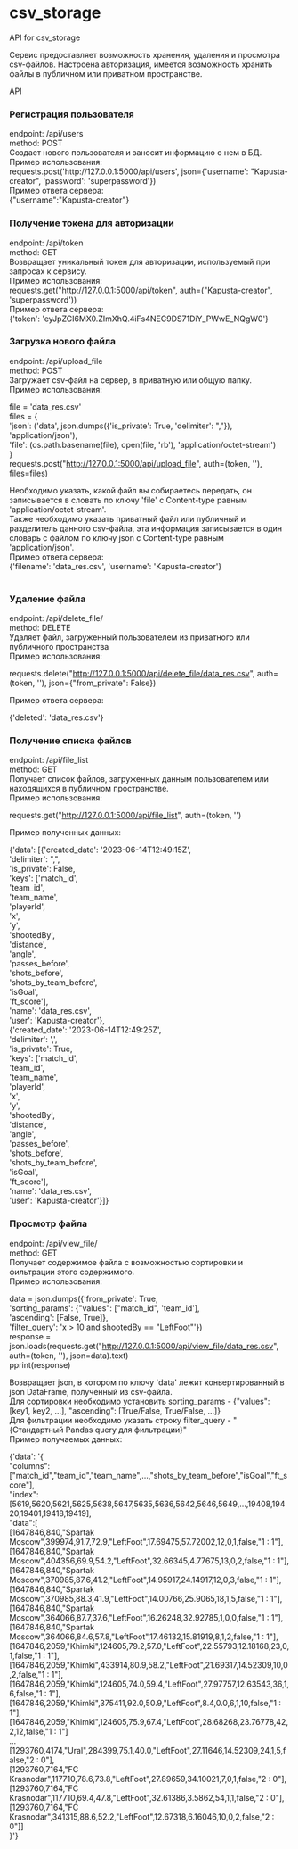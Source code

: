 # csv_storage
API for csv_storage

Сервис предоставляет возможность хранения, удаления и просмотра csv-файлов. Настроена авторизация,
имеется возможность хранить файлы в публичном или приватном пространстве.

API

<h3>Регистрация пользователя</h3>
endpoint: /api/users<br>
method: POST<br>
Создает нового пользователя и заносит информацию о нем в БД.<br>
Пример использования:<br>
requests.post('http://127.0.0.1:5000/api/users', json={'username': "Kapusta-creator", 'password': 'superpassword'})<br>
Пример ответа сервера:<br>
{"username":"Kapusta-creator"}

<h3>Получение токена для авторизации</h3>
endpoint: /api/token<br>
method: GET<br>
Возвращает уникальный токен для авторизации, используемый при запросах к сервису.<br>
Пример использования:<br>
requests.get("http://127.0.0.1:5000/api/token", auth=("Kapusta-creator", 'superpassword'))<br>
Пример ответа сервера:<br>
{'token': 'eyJpZCI6MX0.ZImXhQ.4iFs4NEC9DS71DiY_PWwE_NQgW0'}<br>
<h3>Загрузка нового файла</h3>
endpoint: /api/upload_file<br>
method: POST<br>
Загружает csv-файл на сервер, в приватную или общую папку.<br>
Пример использования:<br>

file = 'data_res.csv'<br>
files = {<br>
    'json': ('data', json.dumps({'is_private': True, 'delimiter': ","}), 'application/json'),<br>
    'file': (os.path.basename(file), open(file, 'rb'), 'application/octet-stream')<br>
}<br>
requests.post("http://127.0.0.1:5000/api/upload_file", auth=(token, ''), files=files)<br>

Необходимо указать, какой файл вы собираетесь передать, он записывается в словать по ключу 'file' с Content-type равным 'application/octet-stream'.<br>
Также необходимо указать приватный файл или публичный и разделитель данного csv-файла,
эта информация записывается в один словарь с файлом по ключу json с Content-type равным 'application/json'.<br>
Пример ответа сервера:<br>
{'filename': 'data_res.csv', 'username': 'Kapusta-creator'}<br>
<br>

<h3>Удаление файла</h3>
endpoint: /api/delete_file/<filename><br>
method: DELETE<br>
Удаляет файл, загруженный пользователем из приватного или публичного пространства<br>
Пример использования:<br>

requests.delete("http://127.0.0.1:5000/api/delete_file/data_res.csv", auth=(token, ''), json={"from_private": False})<br>

Пример ответа сервера:<br>

{'deleted': 'data_res.csv'}<br>

<h3>Получение списка файлов</h3>
endpoint: /api/file_list<br>
method: GET<br>
Получает список файлов, загруженных данным пользователем или находящихся в публичном пространстве.<br>
Пример использования:<br>

requests.get("http://127.0.0.1:5000/api/file_list", auth=(token, '')<br>

Пример полученных данных:<br>

  {'data': [{'created_date': '2023-06-14T12:49:15Z',<br>
           'delimiter': ",",<br>
           'is_private': False,<br>
           'keys': ['match_id',<br>
                    'team_id',<br>
                    'team_name',<br>
                    'playerId',<br>
                    'x',<br>
                    'y',<br>
                    'shootedBy',<br>
                    'distance',<br>
                    'angle',<br>
                    'passes_before',<br>
                    'shots_before',<br>
                    'shots_by_team_before',<br>
                    'isGoal',<br>
                    'ft_score'],<br>
           'name': 'data_res.csv',<br>
           'user': 'Kapusta-creator'},<br>
          {'created_date': '2023-06-14T12:49:25Z',<br>
           'delimiter': ',',<br>
           'is_private': True,<br>
           'keys': ['match_id',<br>
                    'team_id',<br>
                    'team_name',<br>
                    'playerId',<br>
                    'x',<br>
                    'y',<br>
                    'shootedBy',<br>
                    'distance',<br>
                    'angle',<br>
                    'passes_before',<br>
                    'shots_before',<br>
                    'shots_by_team_before',<br>
                    'isGoal',<br>
                    'ft_score'],<br>
           'name': 'data_res.csv',<br>
           'user': 'Kapusta-creator'}]}<br>

<h3>Просмотр файла</h3>
endpoint: /api/view_file/<filename><br>
method: GET<br>
Получает содержимое файла с возможностью сортировки и фильтрации этого содержимого.<br>
Пример использования:<br>

data = json.dumps({'from_private': True,<br> 'sorting_params': {"values": ["match_id", 'team_id'],<br>
                                                             'ascending': [False, True]},<br>
                    'filter_query': 'x > 10 and shootedBy == "LeftFoot"'})<br>
response = json.loads(requests.get("http://127.0.0.1:5000/api/view_file/data_res.csv", auth=(token, ''), json=data).text)<br>
pprint(response)<br>

Возвращает json, в котором по ключу 'data' лежит конвертированный в json DataFrame, полученный из csv-файла.<br>
Для сортировки необходимо установить sorting_params - {"values": [key1, key2, ...], "ascending": [True/False, True/False, ...]}<br>
Для фильтрации необходимо указать строку filter_query - "{Стандартный Pandas query для фильтрации}"<br>
Пример получаемых данных:<br>

{'data': '{<br>
  "columns": ["match_id","team_id","team_name",...,"shots_by_team_before","isGoal","ft_score"],<br>
  "index":[5619,5620,5621,5625,5638,5647,5635,5636,5642,5646,5649,...,19408,19420,19401,19418,19419],<br>
  "data":[<br>
         [1647846,840,"Spartak Moscow",399974,91.7,72.9,"LeftFoot",17.69475,57.72002,12,0,1,false,"1 : 1"],<br>
         [1647846,840,"Spartak Moscow",404356,69.9,54.2,"LeftFoot",32.66345,4.77675,13,0,2,false,"1 : 1"],<br>
         [1647846,840,"Spartak Moscow",370985,87.6,41.2,"LeftFoot",14.95917,24.14917,12,0,3,false,"1 : 1"],<br>
         [1647846,840,"Spartak Moscow",370985,88.3,41.9,"LeftFoot",14.00766,25.9065,18,1,5,false,"1 : 1"],<br>
         [1647846,840,"Spartak Moscow",364066,87.7,37.6,"LeftFoot",16.26248,32.92785,1,0,0,false,"1 : 1"],<br>
         [1647846,840,"Spartak Moscow",364066,84.6,57.8,"LeftFoot",17.46132,15.81919,8,1,2,false,"1 : 1"],<br>
         [1647846,2059,"Khimki",124605,79.2,57.0,"LeftFoot",22.55793,12.18168,23,0,1,false,"1 : 1"],<br>
         [1647846,2059,"Khimki",433914,80.9,58.2,"LeftFoot",21.69317,14.52309,10,0,2,false,"1 : 1"],<br>
         [1647846,2059,"Khimki",124605,74.0,59.4,"LeftFoot",27.97757,12.63543,36,1,6,false,"1 : 1"],<br>
         [1647846,2059,"Khimki",375411,92.0,50.9,"LeftFoot",8.4,0.0,6,1,10,false,"1 : 1"],<br>
         [1647846,2059,"Khimki",124605,75.9,67.4,"LeftFoot",28.68268,23.76778,42,2,12,false,"1 : 1"]<br>
         ...<br>
         [1293760,4174,"Ural",284399,75.1,40.0,"LeftFoot",27.11646,14.52309,24,1,5,false,"2 : 0"],<br>
         [1293760,7164,"FC Krasnodar",117710,78.6,73.8,"LeftFoot",27.89659,34.10021,7,0,1,false,"2 : 0"],<br>
         [1293760,7164,"FC Krasnodar",117710,69.4,47.8,"LeftFoot",32.61386,3.5862,54,1,1,false,"2 : 0"],<br>
         [1293760,7164,"FC Krasnodar",341315,88.6,52.2,"LeftFoot",12.67318,6.16046,10,0,2,false,"2 : 0"]]<br>
  }'}<br>

